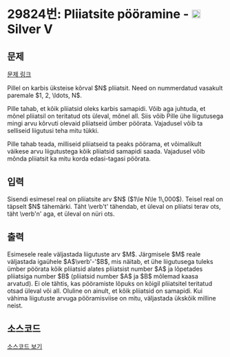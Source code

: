 # 29824번: Pliiatsite pööramine - <img src="https://static.solved.ac/tier_small/6.svg" style="height:20px" /> Silver V

<!-- performance -->

<!-- 문제 제출 후 깃허브에 푸시를 했을 때 제출한 코드의 성능이 입력될 공간입니다.-->

<!-- end -->

## 문제

[문제 링크](https://boj.kr/29824)


<p>Pillel on karbis üksteise kõrval $N$ pliiatsit. Need on nummerdatud vasakult paremale $1, 2, \ldots, N$.</p>

<p>Pille tahab, et kõik pliiatsid oleks karbis samapidi. Võib aga juhtuda, et mõnel pliiatsil on teritatud ots üleval, mõnel all. Siis võib Pille ühe liigutusega mingi arvu kõrvuti olevaid pliiatseid ümber pöörata. Vajadusel võib ta selliseid liigutusi teha mitu tükki.</p>

<p>Pille tahab teada, milliseid pliiatseid ta peaks pöörama, et võimalikult väikese arvu liigutustega kõik pliiatsid samapidi saada. Vajadusel võib mõnda pliiatsit ka mitu korda edasi-tagasi pöörata.</p>



## 입력


<p>Sisendi esimesel real on pliiatsite arv $N$ ($1\le N\le 1\,000$). Teisel real on täpselt $N$ tähemärki. Täht \verb't' tähendab, et üleval on pliiatsi terav ots, täht \verb'n' aga, et üleval on nüri ots.</p>



## 출력


<p>Esimesele reale väljastada liigutuste arv $M$. Järgmisele $M$ reale väljastada igaühele $A$\verb'-'$B$, mis näitab, et ühe liigutusega tuleks ümber pöörata kõik pliiatsid alates pliiatsist number $A$ ja lõpetades pliiatsiga number $B$ (pliiatsid number $A$ ja $B$ mõlemad kaasa arvatud). Ei ole tähtis, kas pööramiste lõpuks on kõigil pliiatsitel teritatud otsad üleval või all. Oluline on ainult, et kõik pliiatsid on samapidi. Kui vähima liigutuste arvuga pööramisviise on mitu, väljastada ükskõik milline neist.</p>



## 소스코드

[소스코드 보기](Pliiatsite%20pööramine.py)